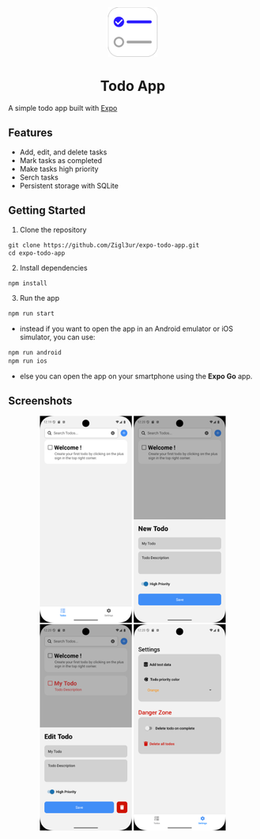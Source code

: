 <div align="center">
<img src="./assets/images/splash-icon.png" alt="Todo App Screenshot" width="100" />
<h1>Todo App</h1>
</div>

A simple todo app built with [Expo](https://expo.dev/)

## Features

- Add, edit, and delete tasks
- Mark tasks as completed
- Make tasks high priority
- Serch tasks
- Persistent storage with SQLite

## Getting Started

1. Clone the repository

```
git clone https://github.com/Zigl3ur/expo-todo-app.git
cd expo-todo-app
```

2. Install dependencies

```bash
npm install
```

3. Run the app

```bash
npm run start
```

- instead if you want to open the app in an Android emulator or iOS simulator, you can use:

```bash
npm run android
npm run ios
```

- else you can open the app on your smartphone using the **Expo Go** app.

## Screenshots

<div align="center">
<img src="./.github/README/screenshots/home.png" alt="Todo App Screenshot Home Tab" width="186" /> <img src="./.github/README/screenshots/new.png" alt="Todo App Screenshot New Todo" width="186" /> <img src="./.github/README/screenshots/edit.png" alt="Todo App Screenshot Edit Todo" width="186" /> <img src="./.github/README/screenshots/settings.png" alt="Todo App Screenshot Settings Tab" width="186" />
</div>
